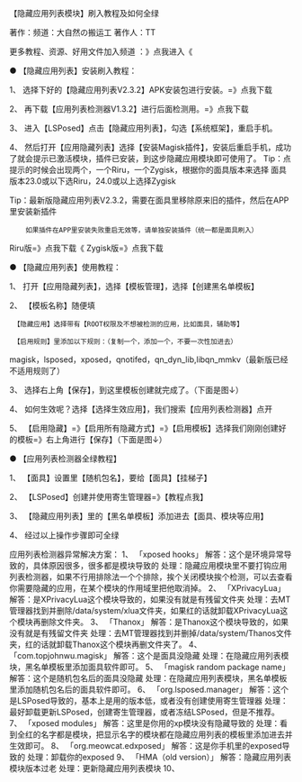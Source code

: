 【隐藏应用列表模块】刷入教程及如何全绿

著作：频道：大自然の搬运工   著作人：TT

更多教程、资源、好用文件加入频道 ：》点我进入《  

● 【隐藏应用列表】安装刷入教程：

1、 选择下好的【隐藏应用列表V2.3.2】APK安装包进行安装。=》点我下载

2、 再下载【应用列表检测器V1.3.2】进行后面检测用。=》点我下载

3、 进入【LSPosed】点击【隐藏应用列表】，勾选【系统框架】，重启手机。


4、 然后打开【应用隐藏列表】选择【安装Magisk插件】，安装后重启手机，成功了就会提示已激活模块，插件已安装，到这步隐藏应用模块即可使用了。
Tip：点提示的时候会出现两个，一个Riru，一个Zygisk，根据你的面具版本来选择
面具版本23.0或以下选Riru，24.0或以上选择Zygisk


Tip：最新版隐藏应用列表V2.3.2，需要在面具里移除原来旧的插件，然后在APP里安装新插件

        如果插件在APP里安装失败重启无效等，请单独安装插件（统一都是面具刷入）
        
 Riru版=》点我下载《         Zygisk版=》点我下载

● 【隐藏应用列表】使用教程：

1、 打开【应用隐藏列表】，选择【模板管理】，选择【创建黑名单模板】

2、 【模板名称】随便填

     【隐藏应用】选择带有【ROOT权限及不想被检测的应用，比如面具，辅助等】
     
     【启用规则】里添加以下规则：（复制一个，添加一个，不要一次性加进去）
     
magisk，lsposed，xposed，qnotifed，qn_dyn_lib,libqn_mmkv（最新版已经不适用规则了）

3、 选择右上角【保存】，到这里模板创建就完成了。（下面是图↓）


4、 如何生效呢？选择【选择生效应用】，我们搜索【应用列表检测器】点开

5、 【启用隐藏】=》【启用所有隐藏方式】=》【启用模板】选择我们刚刚创建好的模板=》右上角进行【保存】（下面是图↓）


● 【应用列表检测器全绿教程】

1、 【面具】设置里【随机包名】，要给【面具】【挂梯子】

2、 【LSPosed】创建并使用寄生管理器=》【教程点我】

3、 【隐藏应用列表】里的【黑名单模板】添加进去【面具、模块等应用】

4、 经过以上操作步骤即可全绿

应用列表检测器异常解决方案：
1、 「xposed hooks」
解答：这个是环境异常导致的，具体原因很多，很多都是模块导致的
处理：隐藏应用模块里不要打钩应用列表检测器，如果不行用排除法一个个排除，挨个关闭模块挨个检测，可以去查看你需要隐藏的应用，在某个模块的作用域里把他取消掉。
2、 「XPrivacyLua」
解答：是XPrivacyLua这个模块导致的，如果没有就是有残留文件夹
处理：去MT管理器找到并删除/data/system/xlua文件夹，如果红的话就卸载XPrivacyLua这个模块再删除文件夹。
3、 「Thanox」
解答：是Thanox这个模块导致的，如果没有就是有残留文件夹
处理：去MT管理器找到并删掉/data/system/Thanos文件夹，红的话就卸载Thanox这个模块再删文件夹了。
4、 「com.topjohnwu.magisk」
解答：这个是面具没隐藏
处理：在隐藏应用列表模块，黑名单模板里添加面具软件即可。
5、 「magisk random package name」
解答：这个是随机包名后的面具没隐藏
处理：在隐藏应用列表模块，黑名单模板里添加随机包名后的面具软件即可。
6、 「org.lsposed.manager」
解答：这个是LSPosed导致的，基本上是用的版本低，或者没有创建使用寄生管理器
处理：最好卸载更新LSPosed，创建寄生管理器，或者冻结LSPosed，但是不推荐。
7、 「xposed modules」
解答：这里是你用的xp模块没有隐藏导致的
处理：看到全红的名字都是模块，把显示名字的模块都在隐藏应用列表的模板里添加进去并生效即可。
8、 「org.meowcat.edxposed」
解答：这是你手机里的exposed导致的
处理：卸载你的exposed
9、 「HMA（old version）」
解答：隐藏应用列表模块版本过老
处理：更新隐藏应用列表模块
10、 
